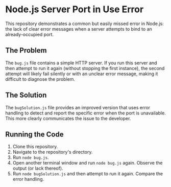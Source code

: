 # Node.js Server Port in Use Error

This repository demonstrates a common but easily missed error in Node.js: the lack of clear error messages when a server attempts to bind to an already-occupied port.

## The Problem

The `bug.js` file contains a simple HTTP server.  If you run this server and then attempt to run it again (without stopping the first instance), the second attempt will likely fail silently or with an unclear error message, making it difficult to diagnose the problem.

## The Solution

The `bugSolution.js` file provides an improved version that uses error handling to detect and report the specific error when the port is unavailable. This more clearly communicates the issue to the developer.

## Running the Code

1. Clone this repository.
2. Navigate to the repository's directory.
3. Run `node bug.js`.
4. Open another terminal window and run `node bug.js` again. Observe the output (or lack thereof).
5. Run `node bugSolution.js` and then attempt to run it again. Compare the error handling.
